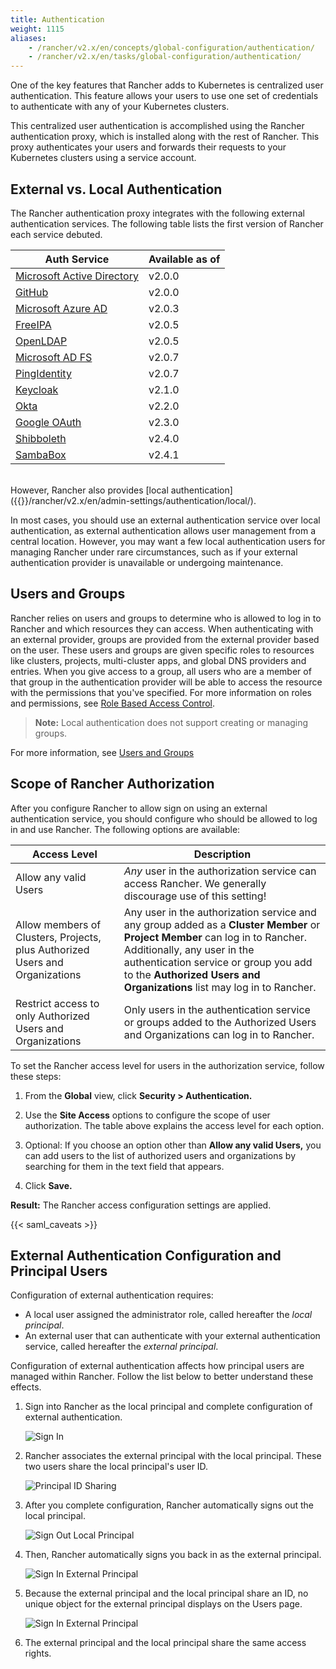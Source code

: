 ```yaml
---
title: Authentication
weight: 1115
aliases:
    - /rancher/v2.x/en/concepts/global-configuration/authentication/
    - /rancher/v2.x/en/tasks/global-configuration/authentication/
---
```


One of the key features that Rancher adds to Kubernetes is centralized user authentication. This feature allows your users to use one set of credentials to authenticate with any of your Kubernetes clusters.

This centralized user authentication is accomplished using the Rancher authentication proxy, which is installed along with the rest of Rancher. This proxy authenticates your users and forwards their requests to your Kubernetes clusters using a service account.

## External vs. Local Authentication

The Rancher authentication proxy integrates with the following external authentication services. The following table lists the first version of Rancher each service debuted.

| Auth Service                                                                                     | Available as of  |
| ------------------------------------------------------------------------------------------------ | ---------------- |
| [Microsoft Active Directory]({{<baseurl>}}/rancher/v2.x/en/admin-settings/authentication/ad/)  | v2.0.0           |
| [GitHub]({{<baseurl>}}/rancher/v2.x/en/admin-settings/authentication/github/)                  | v2.0.0           |
| [Microsoft Azure AD]({{<baseurl>}}/rancher/v2.x/en/admin-settings/authentication/azure-ad/)    | v2.0.3           |
| [FreeIPA]({{<baseurl>}}/rancher/v2.x/en/admin-settings/authentication/freeipa/)                | v2.0.5           |
| [OpenLDAP]({{<baseurl>}}/rancher/v2.x/en/admin-settings/authentication/openldap/)              | v2.0.5           |
| [Microsoft AD FS]({{<baseurl>}}/rancher/v2.x/en/admin-settings/authentication/microsoft-adfs/) | v2.0.7           |
| [PingIdentity]({{<baseurl>}}/rancher/v2.x/en/admin-settings/authentication/ping-federate/)     | v2.0.7           |
| [Keycloak]({{<baseurl>}}/rancher/v2.x/en/admin-settings/authentication/keycloak/)              | v2.1.0           |
| [Okta]({{<baseurl>}}/rancher/v2.x/en/admin-settings/authentication/okta/)                      | v2.2.0           |
| [Google OAuth]({{<baseurl>}}/rancher/v2.x/en/admin-settings/authentication/google/)            | v2.3.0           |
| [Shibboleth]({{<baseurl>}}/rancher/v2.x/en/admin-settings/authentication/shibboleth)           | v2.4.0           |
| [SambaBox]({{<baseurl>}}/rancher/v2.x/en/admin-settings/authentication/sambabox/)              | v2.4.1           |

<br/>
However, Rancher also provides [local authentication]({{<baseurl>}}/rancher/v2.x/en/admin-settings/authentication/local/).

In most cases, you should use an external authentication service over local authentication, as external authentication allows user management from a central location. However, you may want a few local authentication users for managing Rancher under rare circumstances, such as if your external authentication provider is unavailable or undergoing maintenance.

## Users and Groups

Rancher relies on users and groups to determine who is allowed to log in to Rancher and which resources they can access. When authenticating with an external provider, groups are provided from the external provider based on the user. These users and groups are given specific roles to resources like clusters, projects, multi-cluster apps, and global DNS providers and entries. When you give access to a group, all users who are a member of that group in the authentication provider will be able to access the resource with the permissions that you've specified. For more information on roles and permissions, see [Role Based Access Control]({{<baseurl>}}/rancher/v2.x/en/admin-settings/rbac/).

> **Note:** Local authentication does not support creating or managing groups.

For more information, see [Users and Groups]({{<baseurl>}}/rancher/v2.x/en/admin-settings/authentication/user-groups/)

## Scope of Rancher Authorization

After you configure Rancher to allow sign on using an external authentication service, you should configure who should be allowed to log in and use Rancher. The following options are available:

| Access Level | Description |
|----------------------------------------------|-------------|
| Allow any valid Users                   | _Any_ user in the authorization service can access Rancher. We generally discourage use of this setting! |
| Allow members of Clusters, Projects, plus Authorized Users and Organizations | Any user in the authorization service and any group added as a **Cluster Member** or **Project Member** can log in to Rancher. Additionally, any user in the authentication service or group you add to the **Authorized Users and Organizations** list may log in to Rancher. |
| Restrict access to only Authorized Users and Organizations | Only users in the authentication service or groups added to the Authorized Users and Organizations can log in to Rancher. |

To set the Rancher access level for users in the authorization service, follow these steps:

1. From the **Global** view, click **Security > Authentication.**

1. Use the **Site Access** options to configure the scope of user authorization. The table above explains the access level for each option.

1. Optional: If you choose an option other than **Allow any valid Users,** you can add users to the list of authorized users and organizations by searching for them in the text field that appears.

1. Click **Save.**

**Result:** The Rancher access configuration settings are applied.

{{< saml_caveats >}}

## External Authentication Configuration and Principal Users

Configuration of external authentication requires:

- A local user assigned the administrator role, called hereafter the _local principal_.
- An external user that can authenticate with your external authentication service, called hereafter the _external principal_.

Configuration of external authentication affects how principal users are managed within Rancher. Follow the list below to better understand these effects.

1. Sign into Rancher as the local principal and complete configuration of external authentication.

	![Sign In]({{<baseurl>}}/img/rancher/sign-in.png)

2. Rancher associates the external principal with the local principal. These two users share the local principal's user ID.

	![Principal ID Sharing]({{<baseurl>}}/img/rancher/principal-ID.png)

3. After you complete configuration, Rancher automatically signs out the local principal.

	![Sign Out Local Principal]({{<baseurl>}}/img/rancher/sign-out-local.png)

4. Then, Rancher automatically signs you back in as the external principal.

	![Sign In External Principal]({{<baseurl>}}/img/rancher/sign-in-external.png)

5. Because the external principal and the local principal share an ID, no unique object for the external principal displays on the Users page.

	![Sign In External Principal]({{<baseurl>}}/img/rancher/users-page.png)

6. The external principal and the local principal share the same access rights.
